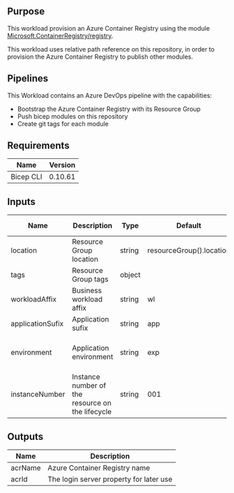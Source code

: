 ## Purpose
This workload provision an Azure Container Registry using the module [Microsoft.ContainerRegistry/registry](../../az-modules/az-resources/Microsoft.ContainerRegistry/registry\README.md).

This workload uses relative path reference on this repository, in order to provision the Azure Container Registry to publish other modules.

## Pipelines

This Workload contains an Azure DevOps pipeline with the capabilities:
* Bootstrap the Azure Container Registry with its Resource Group
* Push bicep modules on this repository
* Create git tags for each module

## Requirements

| Name      | Version |
| --------- | ------- |
| Bicep CLI | 0.10.61 |

## Inputs

| Name             | Description                                      | Type   | Default                  | Required | Size | Allowed values          |
| ---------------- | ------------------------------------------------ | ------ | ------------------------ | :------: | ---- | ----------------------- |
| location         | Resource Group location                          | string | resourceGroup().location |   yes    |      |                         |
| tags             | Resource Group tags                              | object |                          |    no    |      |                         |
| workloadAffix    | Business workload affix                          | string | wl                       |   yes    | 2    |                         |
| applicationSufix | Application sufix                                | string | app                      |   yes    | 3    |                         |
| environment      | Application environment                          | string | exp                      |   yes    | 3    | exp, dev, qua, uat, prd |
| instanceNumber   | Instance number of the resource on the lifecycle | string | 001                      |    no    | 3    | Number on format 001    |

## Outputs

| Name    | Description                             |
| ------- | --------------------------------------- |
| acrName | Azure Container Registry name           |
| acrId   | The login server property for later use |
